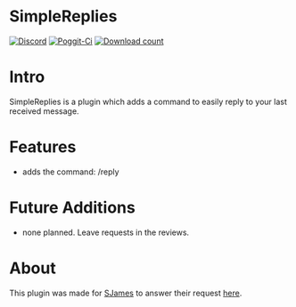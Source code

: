 # SimpleReplies
[![Discord](https://img.shields.io/badge/chat-on%20discord-7289da.svg)](https://discord.gg/R7kdetE)
[![Poggit-Ci](https://poggit.pmmp.io/ci.shield/jasonw4331/SimpleReplies/SimpleReplies)](https://poggit.pmmp.io/ci/jasonw4331/SimpleReplies/SimpleReplies)
[![Download count](https://poggit.pmmp.io/shield.dl.total/SimpleReplies)](https://poggit.pmmp.io/p/SimpleReplies)

# Intro
SimpleReplies is a plugin which adds a command to easily reply to your last received message.

# Features
* adds the command: /reply

# Future Additions
* none planned. Leave requests in the reviews.

# About
This plugin was made for [SJames](https://forums.pmmp.io/members/sjames.4618/) to answer their request [here](https://forums.pmmp.io/threads/answer-plugin.7902).
